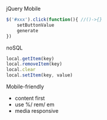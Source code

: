 jQuery Mobile
```Javascript
$('#xxx').click(function(){ //()->{}
	setButtonValue
	generate
})
```
noSQL
```Javascript
local.getItem(key)
local.removeItem(key)
local.clear
local.setItem(key, value)
```
Mobile-friendly
- content first 
- use %/ rem/ em
- media responsive